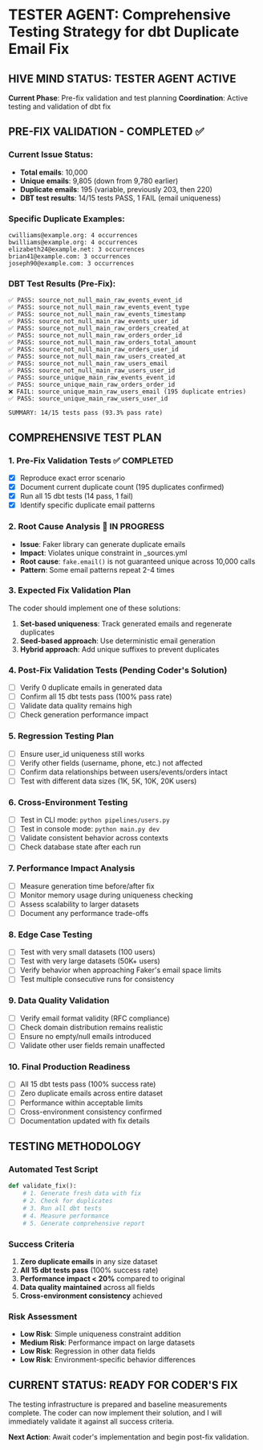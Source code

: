 # TESTER AGENT: Comprehensive Testing Strategy for dbt Duplicate Email Fix

## HIVE MIND STATUS: TESTER AGENT ACTIVE
**Current Phase**: Pre-fix validation and test planning
**Coordination**: Active testing and validation of dbt fix

## PRE-FIX VALIDATION - COMPLETED ✅

### Current Issue Status:
- **Total emails**: 10,000
- **Unique emails**: 9,805 (down from 9,780 earlier)
- **Duplicate emails**: 195 (variable, previously 203, then 220)
- **DBT test results**: 14/15 tests PASS, 1 FAIL (email uniqueness)

### Specific Duplicate Examples:
```
cwilliams@example.org: 4 occurrences
bwilliams@example.org: 4 occurrences  
elizabeth24@example.net: 3 occurrences
brian41@example.com: 3 occurrences
joseph90@example.com: 3 occurrences
```

### DBT Test Results (Pre-Fix):
```
✅ PASS: source_not_null_main_raw_events_event_id
✅ PASS: source_not_null_main_raw_events_event_type  
✅ PASS: source_not_null_main_raw_events_timestamp
✅ PASS: source_not_null_main_raw_events_user_id
✅ PASS: source_not_null_main_raw_orders_created_at
✅ PASS: source_not_null_main_raw_orders_order_id
✅ PASS: source_not_null_main_raw_orders_total_amount
✅ PASS: source_not_null_main_raw_orders_user_id
✅ PASS: source_not_null_main_raw_users_created_at
✅ PASS: source_not_null_main_raw_users_email
✅ PASS: source_not_null_main_raw_users_user_id
✅ PASS: source_unique_main_raw_events_event_id
✅ PASS: source_unique_main_raw_orders_order_id
❌ FAIL: source_unique_main_raw_users_email (195 duplicate entries)
✅ PASS: source_unique_main_raw_users_user_id

SUMMARY: 14/15 tests pass (93.3% pass rate)
```

## COMPREHENSIVE TEST PLAN

### 1. Pre-Fix Validation Tests ✅ COMPLETED
- [x] Reproduce exact error scenario
- [x] Document current duplicate count (195 duplicates confirmed)
- [x] Run all 15 dbt tests (14 pass, 1 fail)
- [x] Identify specific duplicate email patterns

### 2. Root Cause Analysis 🔄 IN PROGRESS
- **Issue**: Faker library can generate duplicate emails
- **Impact**: Violates unique constraint in _sources.yml
- **Root cause**: `fake.email()` is not guaranteed unique across 10,000 calls
- **Pattern**: Some email patterns repeat 2-4 times

### 3. Expected Fix Validation Plan
The coder should implement one of these solutions:
1. **Set-based uniqueness**: Track generated emails and regenerate duplicates
2. **Seed-based approach**: Use deterministic email generation
3. **Hybrid approach**: Add unique suffixes to prevent duplicates

### 4. Post-Fix Validation Tests (Pending Coder's Solution)
- [ ] Verify 0 duplicate emails in generated data
- [ ] Confirm all 15 dbt tests pass (100% pass rate)
- [ ] Validate data quality remains high
- [ ] Check generation performance impact

### 5. Regression Testing Plan
- [ ] Ensure user_id uniqueness still works
- [ ] Verify other fields (username, phone, etc.) not affected
- [ ] Confirm data relationships between users/events/orders intact
- [ ] Test with different data sizes (1K, 5K, 10K, 20K users)

### 6. Cross-Environment Testing
- [ ] Test in CLI mode: `python pipelines/users.py`
- [ ] Test in console mode: `python main.py dev`
- [ ] Validate consistent behavior across contexts
- [ ] Check database state after each run

### 7. Performance Impact Analysis
- [ ] Measure generation time before/after fix
- [ ] Monitor memory usage during uniqueness checking
- [ ] Assess scalability to larger datasets
- [ ] Document any performance trade-offs

### 8. Edge Case Testing
- [ ] Test with very small datasets (100 users)
- [ ] Test with very large datasets (50K+ users) 
- [ ] Verify behavior when approaching Faker's email space limits
- [ ] Test multiple consecutive runs for consistency

### 9. Data Quality Validation
- [ ] Verify email format validity (RFC compliance)
- [ ] Check domain distribution remains realistic
- [ ] Ensure no empty/null emails introduced
- [ ] Validate other user fields remain unaffected

### 10. Final Production Readiness
- [ ] All 15 dbt tests pass (100% success rate)
- [ ] Zero duplicate emails across entire dataset
- [ ] Performance within acceptable limits
- [ ] Cross-environment consistency confirmed
- [ ] Documentation updated with fix details

## TESTING METHODOLOGY

### Automated Test Script
```python
def validate_fix():
    # 1. Generate fresh data with fix
    # 2. Check for duplicates
    # 3. Run all dbt tests
    # 4. Measure performance
    # 5. Generate comprehensive report
```

### Success Criteria
1. **Zero duplicate emails** in any size dataset
2. **All 15 dbt tests pass** (100% success rate)
3. **Performance impact < 20%** compared to original
4. **Data quality maintained** across all fields
5. **Cross-environment consistency** achieved

### Risk Assessment
- **Low Risk**: Simple uniqueness constraint addition
- **Medium Risk**: Performance impact on large datasets
- **Low Risk**: Regression in other data fields
- **Low Risk**: Environment-specific behavior differences

## CURRENT STATUS: READY FOR CODER'S FIX

The testing infrastructure is prepared and baseline measurements complete. 
The coder can now implement their solution, and I will immediately validate 
it against all success criteria.

**Next Action**: Await coder's implementation and begin post-fix validation.
